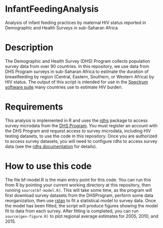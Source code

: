 # InfantFeedingAnalysis
Analysis of infant feeding practices by maternal HIV status reported in Demographic and Health Surveys in sub-Saharan Africa

# Description
The Demographic and Health Survey (DHS) Program collects population survey data from over 90 countries. In this repository, we use data from DHS Program surveys in sub-Saharan Africa to estimate the duration of breastfeeding by region (Central, Eastern, Southern, or Western Africa) by HIV status. The output of this script is intended for use in the [Spectrum software suite](https://avenirhealth.org/software-spectrum.php) many countries use to estimate HIV burden.

# Requirements
This analysis is implemented in R and uses the [rdhs](https://cran.r-project.org/web/packages/rdhs/index.html) package to access survey microdata from the [DHS Program](https://dhsprogram.com/). You must register an account with the DHS Program and request access to survey microdata, including HIV testing datasets, to use the code in this repository. Once you are authorized to access survey datasets, you will need to configure rdhs to access survey data (see the [rdhs documentation](https://github.com/ropensci/rdhs#readme) for details).

# How to use this code
The file bf-model.R is the main entry point for this code. You can run this from R by pointing your current working directory at this repository, then running `source(bf-model.R)`. This will take some time, as the program will first download survey datasets from the DHSProgram, perform some data reorganization, then use [rstan](https://cran.r-project.org/web/packages/rstan/index.html) to fit a statistical model to survey data. Once the model has been fitted, the script will produce figures showing the model fit to data from each survey. After fitting is completed, you can run `source(gen-figure.R)` to plot regional average estimates for 2005, 2010, and 2015.

